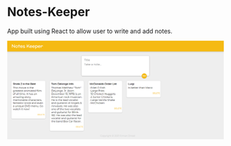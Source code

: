 # Notes-Keeper
App built using React to allow user to write and add notes.

![image](images/notesPic.png)
